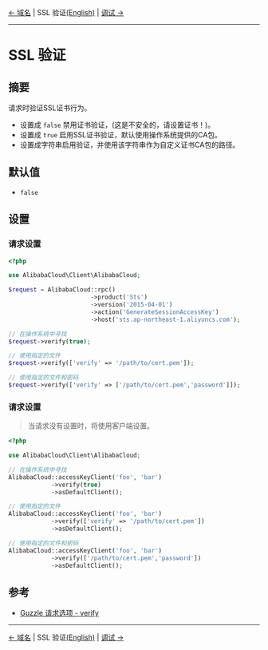 [← 域名](/docs/zh-CN/6-Host.md) | SSL 验证[(English)](/docs/en-US/7-Verify.md) | [调试 →](/docs/zh-CN/8-Debug.md)
***

# SSL 验证

## 摘要
请求时验证SSL证书行为。
- 设置成 `false` 禁用证书验证，(这是不安全的，请设置证书！)。
- 设置成 `true` 启用SSL证书验证，默认使用操作系统提供的CA包。
- 设置成字符串启用验证，并使用该字符串作为自定义证书CA包的路径。

## 默认值
- `false` 

## 设置
### 请求设置
```php
<?php

use AlibabaCloud\Client\AlibabaCloud;

$request = AlibabaCloud::rpc()
                       ->product('Sts')
                       ->version('2015-04-01')
                       ->action('GenerateSessionAccessKey')
                       ->host('sts.ap-northeast-1.aliyuncs.com');

// 在操作系统中寻找
$request->verify(true);

// 使用指定的文件
$request->verify(['verify' => '/path/to/cert.pem']);

// 使用指定的文件和密码
$request->verify(['verify' => ['/path/to/cert.pem','password']]);
```

### 请求设置
> 当请求没有设置时，将使用客户端设置。

```php
<?php

use AlibabaCloud\Client\AlibabaCloud;

// 在操作系统中寻找
AlibabaCloud::accessKeyClient('foo', 'bar')
            ->verify(true)
            ->asDefaultClient();

// 使用指定的文件
AlibabaCloud::accessKeyClient('foo', 'bar')
            ->verify(['verify' => '/path/to/cert.pem'])
            ->asDefaultClient();

// 使用指定的文件和密码
AlibabaCloud::accessKeyClient('foo', 'bar')
            ->verify(['/path/to/cert.pem','password'])
            ->asDefaultClient();
```

## 参考
- [Guzzle 请求选项 - verify](https://guzzle-cn.readthedocs.io/zh_CN/latest/request-options.html#verify)


***
[← 域名](/docs/zh-CN/6-Host.md) | SSL 验证[(English)](/docs/en-US/7-Verify.md) | [调试 →](/docs/zh-CN/8-Debug.md)
